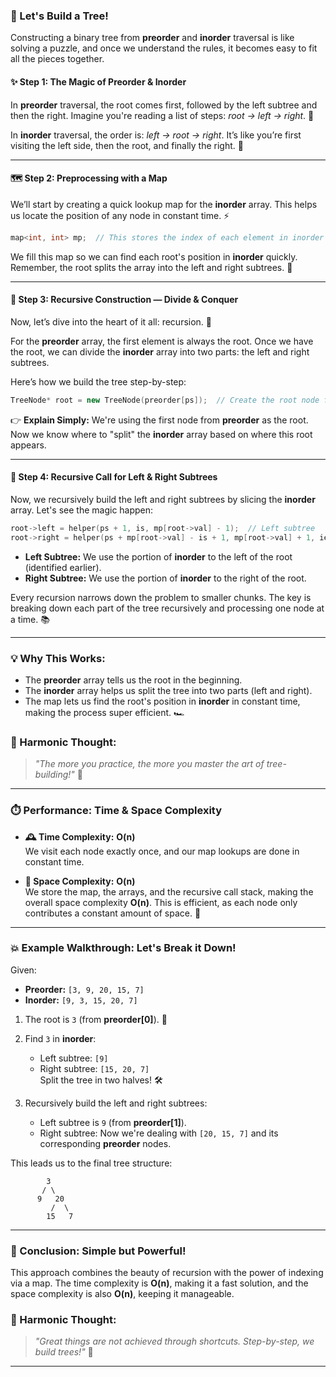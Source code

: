 ### **🌱 Let's Build a Tree!**

Constructing a binary tree from **preorder** and **inorder** traversal is like solving a puzzle, and once we understand the rules, it becomes easy to fit all the pieces together.

#### **✨ Step 1: The Magic of Preorder & Inorder**

In **preorder** traversal, the root comes first, followed by the left subtree and then the right. Imagine you're reading a list of steps: *root → left → right*. 🧩

In **inorder** traversal, the order is: *left → root → right*. It’s like you’re first visiting the left side, then the root, and finally the right. 🌲

---

#### **🗺️ Step 2: Preprocessing with a Map**

We’ll start by creating a quick lookup map for the **inorder** array. This helps us locate the position of any node in constant time. ⚡

```cpp
map<int, int> mp;  // This stores the index of each element in inorder
```

We fill this map so we can find each root's position in **inorder** quickly. Remember, the root splits the array into the left and right subtrees. 🧠

---

#### **🔨 Step 3: Recursive Construction — Divide & Conquer**

Now, let’s dive into the heart of it all: recursion. 🎯

For the **preorder** array, the first element is always the root. Once we have the root, we can divide the **inorder** array into two parts: the left and right subtrees.

Here’s how we build the tree step-by-step:

```cpp
TreeNode* root = new TreeNode(preorder[ps]);  // Create the root node from preorder
```

👉 **Explain Simply:** We're using the first node from **preorder** as the root. Now we know where to "split" the **inorder** array based on where this root appears.

---

#### **🌳 Step 4: Recursive Call for Left & Right Subtrees**

Now, we recursively build the left and right subtrees by slicing the **inorder** array. Let's see the magic happen:

```cpp
root->left = helper(ps + 1, is, mp[root->val] - 1);  // Left subtree
root->right = helper(ps + mp[root->val] - is + 1, mp[root->val] + 1, ie);  // Right subtree
```

- **Left Subtree:** We use the portion of **inorder** to the left of the root (identified earlier).
- **Right Subtree:** We use the portion of **inorder** to the right of the root.

Every recursion narrows down the problem to smaller chunks. The key is breaking down each part of the tree recursively and processing one node at a time. 📚

---

### **💡 Why This Works:**

- The **preorder** array tells us the root in the beginning.
- The **inorder** array helps us split the tree into two parts (left and right).
- The map lets us find the root's position in **inorder** in constant time, making the process super efficient. 🏎️

### **🧠 Harmonic Thought:**  
> *"The more you practice, the more you master the art of tree-building!"* 🌳

---

### **⏱️ Performance: Time & Space Complexity**

- **🕰️ Time Complexity:** **O(n)**  
  We visit each node exactly once, and our map lookups are done in constant time.

- **🧠 Space Complexity:** **O(n)**  
  We store the map, the arrays, and the recursive call stack, making the overall space complexity **O(n)**. This is efficient, as each node only contributes a constant amount of space. 🎯

---

### **💥 Example Walkthrough: Let's Break it Down!**

Given:

- **Preorder:** `[3, 9, 20, 15, 7]`
- **Inorder:** `[9, 3, 15, 20, 7]`

1. The root is `3` (from **preorder[0]**). 🎉
2. Find `3` in **inorder**: 
   - Left subtree: `[9]`  
   - Right subtree: `[15, 20, 7]`  
   Split the tree in two halves! 🛠️
   
3. Recursively build the left and right subtrees:
   - Left subtree is `9` (from **preorder[1]**).
   - Right subtree: Now we're dealing with `[20, 15, 7]` and its corresponding **preorder** nodes.

This leads us to the final tree structure:  

```
        3
       / \
      9   20
         /  \
        15   7
```

---

### **🌟 Conclusion: Simple but Powerful!**

This approach combines the beauty of recursion with the power of indexing via a map. The time complexity is **O(n)**, making it a fast solution, and the space complexity is also **O(n)**, keeping it manageable.  

### **🌳 Harmonic Thought:**  
> *"Great things are not achieved through shortcuts. Step-by-step, we build trees!"* 🌳

---